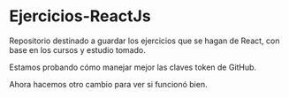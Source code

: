 # Ejercicios-ReactJs
Repositorio destinado a guardar los ejercicios que se hagan de React, con base en los cursos y estudio tomado.

Estamos probando cómo manejar mejor las claves token de GitHub.

Ahora hacemos otro cambio para ver si funcionó bien.